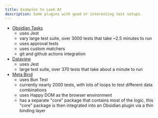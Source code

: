 ```yaml
---
title: Examples to Look At
description: Some plugins with good or interesting test setups.
---
```


- [Obsidian Tasks](https://github.com/obsidian-tasks-group/obsidian-tasks)
  - uses Jest
  - vary large test suite, over 3000 tests that take ~2.5 minutes to run
  - uses approval tests
  - uses custom matchers
  - git and github actions integration
- [Dataview](https://github.com/blacksmithgu/obsidian-dataview)
  - uses Jest
  - large test suite, over 370 tests that take about a minute to run
- [Meta Bind](https://github.com/mProjectsCode/obsidian-meta-bind-plugin)
  - uses Bun Test
  - currently nearly 2000 tests, with lots of loops to test different data combinations
  - uses Happy DOM as the browser environment
  - has a separate "core" package that contains most of the logic, this "core" package is then integrated into an Obsidian plugin via a thin binding layer
